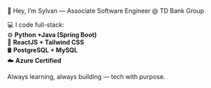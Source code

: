 👋 Hey, I’m Sylvan — Associate Software Engineer @ TD Bank Group  

💻 I code full-stack:  
⚙️ **Python +Java (Spring Boot)**  
🎨 **ReactJS + Tailwind CSS**  
🛢️ **PostgreSQL + MySQL**  
☁️ **Azure Certified**  

Always learning, always building — tech with purpose.



<!---
sylvan-lewis/sylvan-lewis is a ✨ special ✨ repository because its `README.md` (this file) appears on your GitHub profile.
You can click the Preview link to take a look at your changes.
--->
